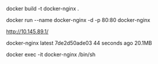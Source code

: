 docker build -t docker-nginx .

docker run --name docker-nginx -d -p 80:80 docker-nginx

http://10.145.89.1/

docker-nginx        latest              7de2d50ade03        44 seconds ago      20.1MB

docker exec -it docker-nginx /bin/sh
